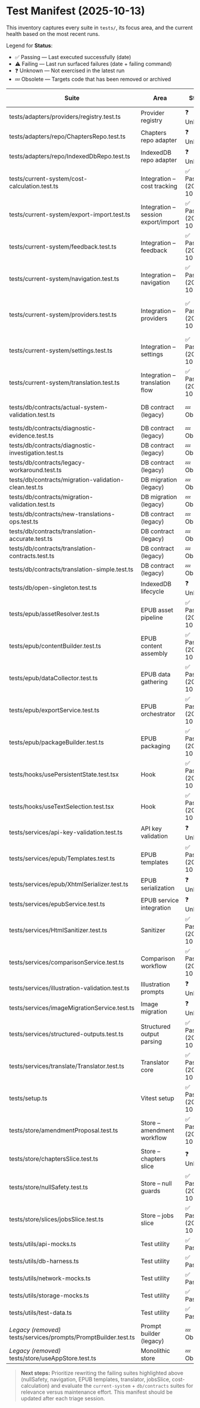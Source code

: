 # Test Manifest (2025-10-13)

This inventory captures every suite in `tests/`, its focus area, and the current health based on the most recent runs.

Legend for **Status**:
- ✅ Passing — Last executed successfully (date)
- ⚠️ Failing — Last run surfaced failures (date + failing command)
- ❓ Unknown — Not exercised in the latest run
- 💤 Obsolete — Targets code that has been removed or archived

| Suite | Area | Status | Owner | Recommended Action | Notes |
| --- | --- | --- | --- | --- | --- |
| tests/adapters/providers/registry.test.ts | Provider registry | ❓ Unknown | Unassigned | Smoke run | Ensure latest model catalog + scopes reflected. |
| tests/adapters/repo/ChaptersRepo.test.ts | Chapters repo adapter | ❓ Unknown | Unassigned | Review | Verify against current repo abstraction. |
| tests/adapters/repo/IndexedDbRepo.test.ts | IndexedDB repo adapter | ❓ Unknown | Unassigned | Review | Confirm compatibility with schema v11. |
| tests/current-system/cost-calculation.test.ts | Integration – cost tracking | ✅ Passing (2025-10-13) | Unassigned | Keep | Rewritten for async pricing logic, including OpenRouter dynamic rates. |
| tests/current-system/export-import.test.ts | Integration – session export/import | ✅ Passing (2025-10-14) | Unassigned | Keep | Tests memory snapshot export and full-session import flow via IndexedDB stubs. |
| tests/current-system/feedback.test.ts | Integration – feedback | ✅ Passing (2025-10-14) | Unassigned | Keep | Replaced with slice-focused coverage for submit/update/delete feedback flows. |
| tests/current-system/navigation.test.ts | Integration – navigation | ✅ Passing (2025-10-13) | Unassigned | Keep | Slimmed down to NavigationService URL checks and store.handleFetch happy/error paths. |
| tests/current-system/providers.test.ts | Integration – providers | ✅ Passing (2025-10-14) | Unassigned | Keep | Confirms `initializeProviders` registers OpenAI, DeepSeek, OpenRouter, Gemini, and Claude adapters. |
| tests/current-system/settings.test.ts | Integration – settings | ✅ Passing (2025-10-14) | Unassigned | Keep | Updated for slice-based store; covers persistence, restore, change detection, and storage failures. |
| tests/current-system/translation.test.ts | Integration – translation flow | ✅ Passing (2025-10-14) | Unassigned | Keep | Reworked with TranslationService/IndexedDB stubs covering success, skip, error, and abort scenarios. |
| tests/db/contracts/actual-system-validation.test.ts | DB contract (legacy) | 💤 Obsolete | Unassigned | Retire | Targets the pre-slice IndexedDB repo; superseded by new persistence layer. |
| tests/db/contracts/diagnostic-evidence.test.ts | DB contract (legacy) | 💤 Obsolete | Unassigned | Retire | "
| tests/db/contracts/diagnostic-investigation.test.ts | DB contract (legacy) | 💤 Obsolete | Unassigned | Retire | " |
| tests/db/contracts/legacy-workaround.test.ts | DB contract (legacy) | 💤 Obsolete | Unassigned | Retire | " |
| tests/db/contracts/migration-validation-clean.test.ts | DB migration (legacy) | 💤 Obsolete | Unassigned | Retire | Covered by new schema tooling. |
| tests/db/contracts/migration-validation.test.ts | DB migration (legacy) | 💤 Obsolete | Unassigned | Retire | "
| tests/db/contracts/new-translations-ops.test.ts | DB contract (legacy) | 💤 Obsolete | Unassigned | Retire | " |
| tests/db/contracts/translation-accurate.test.ts | DB contract (legacy) | 💤 Obsolete | Unassigned | Retire | " |
| tests/db/contracts/translation-contracts.test.ts | DB contract (legacy) | 💤 Obsolete | Unassigned | Retire | " |
| tests/db/contracts/translation-simple.test.ts | DB contract (legacy) | 💤 Obsolete | Unassigned | Retire | " |
| tests/db/open-singleton.test.ts | IndexedDB lifecycle | ❓ Unknown | Unassigned | Update | Should assert amendment log store presence. |
| tests/epub/assetResolver.test.ts | EPUB asset pipeline | ✅ Passing (2025-10-27) | Unassigned | Keep | Confirms cache + base64 fallbacks with current fixtures. |
| tests/epub/contentBuilder.test.ts | EPUB content assembly | ✅ Passing (2025-10-27) | Unassigned | Keep | Validated stats/title toggles with regenerated chapter fixtures. |
| tests/epub/dataCollector.test.ts | EPUB data gathering | ✅ Passing (2025-10-27) | Unassigned | Keep | Verifies store snapshot integration under schema v11. |
| tests/epub/exportService.test.ts | EPUB orchestrator | ✅ Passing (2025-10-27) | Unassigned | Keep | Smoke covers happy path + error handling for rebuilt export flow. |
| tests/epub/packageBuilder.test.ts | EPUB packaging | ✅ Passing (2025-10-27) | Unassigned | Keep | ZIP manifest + required file assertions match new pipeline. |
| tests/hooks/usePersistentState.test.tsx | Hook | ✅ Passing (2025-10-27) | Unassigned | Keep | Storage-sync + migration logic holds against slice store. |
| tests/hooks/useTextSelection.test.tsx | Hook | ✅ Passing (2025-10-27) | Unassigned | Keep | Emoji toolbar selection guards confirmed with DOM harness. |
| tests/services/api-key-validation.test.ts | API key validation | ❓ Unknown | Unassigned | Review | Add coverage for new providers. |
| tests/services/epub/Templates.test.ts | EPUB templates | ✅ Passing (2025-10-13) | Unassigned | Keep | Updated assertions accept locale-formatted numbers and current footer layout. |
| tests/services/epub/XhtmlSerializer.test.ts | EPUB serialization | ❓ Unknown | Unassigned | Review | |
| tests/services/epubService.test.ts | EPUB service integration | ❓ Unknown | Unassigned | Review | |
| tests/services/HtmlSanitizer.test.ts | Sanitizer | ✅ Passing (2025-10-27) | Unassigned | Keep | Covers allowHr toggle and legacy normalization. |
| tests/services/comparisonService.test.ts | Comparison workflow | ✅ Passing (2025-10-27) | Unassigned | Keep | New coverage for focused comparison prompt/response parsing. |
| tests/services/illustration-validation.test.ts | Illustration prompts | ❓ Unknown | Unassigned | Review | Align with latest prompt schema. |
| tests/services/imageMigrationService.test.ts | Image migration | ❓ Unknown | Unassigned | Review | Likely still valid. |
| tests/services/structured-outputs.test.ts | Structured output parsing | ✅ Passing (2025-10-13) | Unassigned | Keep | Schema now sourced dynamically from `config/prompts.json`; no rewrites needed. |
| tests/services/translate/Translator.test.ts | Translator core | ✅ Passing (2025-10-13) | Unassigned | Keep | Adjusted abort expectations and confirmed sanitize/retry behaviour under the new orchestrator. |
| tests/setup.ts | Vitest setup | ✅ Passing (2025-10-13) | Unassigned | Keep | Consider centralizing fake-indexeddb setup here. |
| tests/store/amendmentProposal.test.ts | Store – amendment workflow | ✅ Passing (2025-10-13) | Unassigned | Keep | Uses `fake-indexeddb`; covers logging path. |
| tests/store/chaptersSlice.test.ts | Store – chapters slice | ❓ Unknown | Unassigned | Review | Pre-split assumptions; needs audit. |
| tests/store/nullSafety.test.ts | Store – null guards | ✅ Passing (2025-10-13) | Unassigned | Keep | Rewritten for slice-based architecture; asserts error logging + export snapshot safety. |
| tests/store/slices/jobsSlice.test.ts | Store – jobs slice | ✅ Passing (2025-10-13) | Unassigned | Keep | Replaced with slice-native harness; covers job lifecycle, selectors, and placeholder worker hooks. |
| tests/utils/api-mocks.ts | Test utility | ✅ Passing | Unassigned | Keep | Shared mock helpers. |
| tests/utils/db-harness.ts | Test utility | ✅ Passing | Unassigned | Keep | Supports DB suites. |
| tests/utils/network-mocks.ts | Test utility | ✅ Passing | Unassigned | Keep | |
| tests/utils/storage-mocks.ts | Test utility | ✅ Passing | Unassigned | Keep | |
| tests/utils/test-data.ts | Test utility | ✅ Passing | Unassigned | Keep | |
| _Legacy (removed)_ tests/services/prompts/PromptBuilder.test.ts | Prompt builder (legacy) | 💤 Obsolete | Unassigned | Remove | File deleted with prompt refactor. |
| _Legacy (removed)_ tests/store/useAppStore.test.ts | Monolithic store | 💤 Obsolete | Unassigned | Remove | Superseded by slice-based store. |

> **Next steps:** Prioritize rewriting the failing suites highlighted above (nullSafety, navigation, EPUB templates, translator, jobsSlice, cost-calculation) and evaluate the `current-system` + `db/contracts` suites for relevance versus maintenance effort. This manifest should be updated after each triage session.
